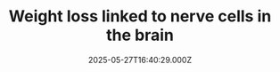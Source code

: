 ---
title: "Weight loss linked to nerve cells in the brain"
date: 2025-05-27T16:40:29.000Z
category: Health
externalLink: "https://www.sciencedaily.com/releases/2025/05/250527124029.htm"
image: ""
excerpt: "A specific group of nerve cells in the brain stem appears to control how semaglutide affects appetite and weight -- without causing nausea.…"
---